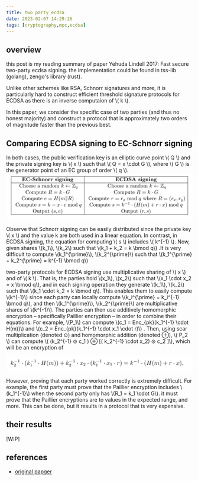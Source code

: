 ```yaml
---
title: two party ecdsa
date: 2023-02-07 14:29:26
tags: [cryptography,mpc,ecdsa]
---
```

<script
  src="https://cdn.mathjax.org/mathjax/latest/MathJax.js?config=TeX-AMS-MML_HTMLorMML"
  type="text/javascript">
</script>

## overview
this post is my reading summary of paper Yehuda Lindell 2017: Fast secure two-party ecdsa signing. the implementation could be found in tss-lib (golang), zengo's library (rust).

Unlike other schemes like RSA, Schnorr signatures and more, it is particularly hard to construct efficient threshold signature protocols for ECDSA as there is an inverse computaion of \\( k \\).

In this paper, we consider the specific case of two parties (and thus no honest majority) and construct a protocol that is approximately two orders of magnitude faster than the previous best.

## Comparing ECDSA signing to EC-Schnorr signing
In both cases, the public verification key is an elliptic curve point \\( Q \\) and the private signing key is \\( x \\) such that \\( Q = x \cdot G \\), where \\( G \\) is the generator point of an EC group of order \\( q \\).
![schnorr ecdsa comparison](/images/two_party_ecdsa/schnorr_ecdsa_comparison.png)

Observe that Schnorr signing can be easily distributed since the private key \\( x \\) and the value k are both used in a linear equation.  In contrast, in ECDSA signing, the equation for computing \\( s \\) includes \\( k^{-1} \\). Now, given shares \\(k_1\\), \\(k_2\\) such that \\(k_1 + k_2 = k \bmod q\\) .It is very difficult to compute \\(k_1^{\prime}\\), \\(k_2^{\prime}\\) such  that \\(k_1^{\prime} + k_2^{\prime} = k^{-1} \bmod q\\)


two-party protocols for ECDSA signing use multiplicative sharing of \\( x \\) and of \\( k \\). That is, the parties hold \\(x_1\\), \\(x_2\\)  such that \\(x_1 \cdot x_2 = x \bmod q\\), and in each signing operation they generate \\(k_1\\), \\(k_2\\) such that \\(k_1 \cdot k_2 = k \bmod q\\). This enables them to easily compute \\(k^{-1}\\) since each party can locally compute  \\(k_i^{\prime} = k_i^{-1} \bmod q\\), and then \\(k_1^{\prime}\\), \\(k_2^{\prime}\\) are multiplicative shares of \\(k^{-1}\\). The parties can then use additively homomorphic encryption – specifically Paillier encryption  – in order to combine their equations. For example, \\(P_1\\) can compute \\(c_1 = Enc_{pk}(k_1^{-1} \cdot H(m))\\) and \\(c_2 = Enc_{pk}(k_1^{-1} \cdot x_1 \cdot r)\\) . Then, using scar multiplication (denoted ⊙) and homomorphic addition (denoted ⊕), \\( P_2 \\) can compute \\( (k_2^{-1} ⊙ c_1 ) ⊕ [( k_2^{-1} \cdot x_2)  ⊙ c_2 ]\\), which will be an encryption of 

![paillier encryption](/images/two_party_ecdsa/paillier_enc.png)

However, proving that each party worked correctly is extremely difficult. For example, the first party must prove that the Paillier encryption includes \\(k_1^{-1}\\) when the second party only has \\(R_1 = k_1 \cdot G\\). it must prove that the Paillier encryptions are to values in the expected range, and more. This can be done, but it results in a protocol that is very expensive.

## their results
[WIP]

## references
- [original papger](https://eprint.iacr.org/2017/552.pdf)